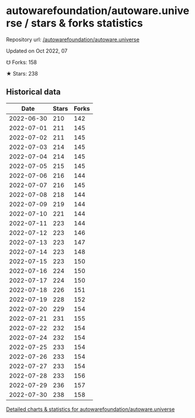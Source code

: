 # autowarefoundation/autoware.universe / stars & forks statistics

Repository url: [/autowarefoundation/autoware.universe](https://github.com/autowarefoundation/autoware.universe)

Updated on Oct 2022, 07

☋ Forks: 158

★ Stars: 238

## Historical data
| Date | Stars | Forks |
|------|-------|-------|
| 2022-06-30 | 210 | 142 | 
| 2022-07-01 | 211 | 145 | 
| 2022-07-02 | 211 | 145 | 
| 2022-07-03 | 214 | 145 | 
| 2022-07-04 | 214 | 145 | 
| 2022-07-05 | 215 | 145 | 
| 2022-07-06 | 216 | 144 | 
| 2022-07-07 | 216 | 145 | 
| 2022-07-08 | 218 | 144 | 
| 2022-07-09 | 219 | 144 | 
| 2022-07-10 | 221 | 144 | 
| 2022-07-11 | 223 | 144 | 
| 2022-07-12 | 223 | 146 | 
| 2022-07-13 | 223 | 147 | 
| 2022-07-14 | 223 | 148 | 
| 2022-07-15 | 223 | 150 | 
| 2022-07-16 | 224 | 150 | 
| 2022-07-17 | 224 | 150 | 
| 2022-07-18 | 226 | 151 | 
| 2022-07-19 | 228 | 152 | 
| 2022-07-20 | 229 | 154 | 
| 2022-07-21 | 231 | 155 | 
| 2022-07-22 | 232 | 154 | 
| 2022-07-24 | 232 | 154 | 
| 2022-07-25 | 233 | 154 | 
| 2022-07-26 | 233 | 154 | 
| 2022-07-27 | 233 | 154 | 
| 2022-07-28 | 233 | 156 | 
| 2022-07-29 | 236 | 157 | 
| 2022-07-30 | 238 | 158 | 


[Detailed charts & statistics for autowarefoundation/autoware.universe](https://reviewgithub.com/rep/autowarefoundation/autoware.universe)
